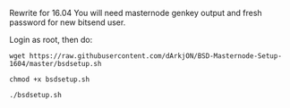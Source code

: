 Rewrite for 16.04
You will need masternode genkey output and fresh password for new bitsend user.

Login as root, then do:

`wget https://raw.githubusercontent.com/dArkjON/BSD-Masternode-Setup-1604/master/bsdsetup.sh`

`chmod +x bsdsetup.sh`

`./bsdsetup.sh`

